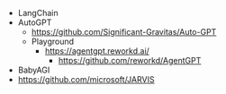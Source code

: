 - LangChain
- AutoGPT
  - https://github.com/Significant-Gravitas/Auto-GPT
  - Playground
    - https://agentgpt.reworkd.ai/
      - https://github.com/reworkd/AgentGPT
- BabyAGI
- https://github.com/microsoft/JARVIS